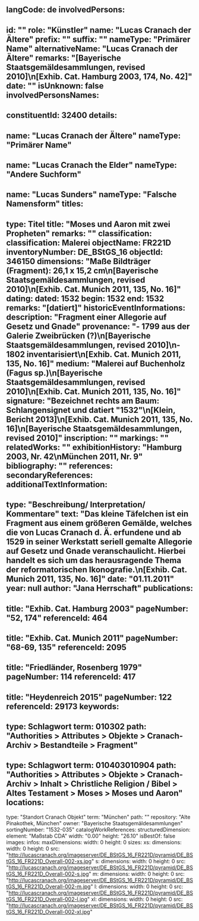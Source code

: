 langCode: de
involvedPersons: 
 - 
   id: ""
  role: "Künstler"
  name: "Lucas Cranach der Ältere"
  prefix: ""
  suffix: ""
  nameType: "Primärer Name"
  alternativeName: "Lucas Cranach der Ältere"
  remarks: "[Bayerische Staatsgemäldesammlungen, revised 2010]\n[Exhib. Cat. Hamburg 2003, 174, No. 42]"
  date: ""
  isUnknown: false
involvedPersonsNames: 
 - 
   constituentId: 32400
  details: 
   - 
   name: "Lucas Cranach der Ältere"
    nameType: "Primärer Name"
   - 
   name: "Lucas Cranach the Elder"
    nameType: "Andere Suchform"
   - 
   name: "Lucas Sunders"
    nameType: "Falsche Namensform"
titles: 
 - 
   type: Titel
  title: "Moses und Aaron mit zwei Propheten"
  remarks: ""
classification: 
 classification: Malerei
objectName: FR221D
inventoryNumber: DE_BStGS_16
objectId: 346150
dimensions: "Maße Bildträger (Fragment): 26,1 x 15,2 cm\n[Bayerische Staatsgemäldesammlungen, revised 2010]\n[Exhib. Cat. Munich 2011, 135, No. 16]"
dating: 
 dated: 1532
 begin: 1532
 end: 1532
 remarks: "[datiert]"
 historicEventInformations: 
description: "Fragment einer Allegorie auf Gesetz und Gnade"
provenance: "- 1799 aus der Galerie Zweibrücken (?)\n[Bayerische Staatsgemäldesammlungen, revised 2010]\n- 1802 inventarisiert\n[Exhib. Cat. Munich 2011, 135, No. 16]"
medium: "Malerei auf Buchenholz (Fagus sp.)\n[Bayerische Staatsgemäldesammlungen, revised 2010]\n[Exhib. Cat. Munich 2011, 135, No. 16]"
signature: "Bezeichnet rechts am Baum: Schlangensignet und datiert \"1532\"\n[Klein, Bericht 2013]\n[Exhib. Cat. Munich 2011, 135, No. 16]\n[Bayerische Staatsgemäldesammlungen, revised 2010]"
inscription: ""
markings: ""
relatedWorks: ""
exhibitionHistory: "Hamburg 2003, Nr. 42\nMünchen 2011, Nr. 9"
bibliography: ""
references: 
secondaryReferences: 
additionalTextInformation: 
 - 
   type: "Beschreibung/ Interpretation/ Kommentare"
  text: "Das kleine Täfelchen ist ein Fragment aus einem größeren Gemälde, welches die von Lucas Cranach d. Ä. erfundene und ab 1529 in seiner Werkstatt seriell gemalte Allegorie auf Gesetz und Gnade veranschaulicht. Hierbei handelt es sich um das herausragende Thema der reformatorischen Ikonografie.\n[Exhib. Cat. Munich 2011, 135, No. 16]"
  date: "01.11.2011"
  year: null
  author: "Jana Herrschaft"
publications: 
 - 
   title: "Exhib. Cat. Hamburg 2003"
  pageNumber: "52, 174"
  referenceId: 464
 - 
   title: "Exhib. Cat. Munich 2011"
  pageNumber: "68-69, 135"
  referenceId: 2095
 - 
   title: "Friedländer, Rosenberg 1979"
  pageNumber: 114
  referenceId: 417
 - 
   title: "Heydenreich 2015"
  pageNumber: 122
  referenceId: 29173
keywords: 
 - 
   type: Schlagwort
  term: 010302
  path: "Authorities > Attributes > Objekte > Cranach-Archiv > Bestandteile > Fragment"
 - 
   type: Schlagwort
  term: 010403010904
  path: "Authorities > Attributes > Objekte > Cranach-Archiv > Inhalt > Christliche Religion / Bibel > Altes Testament > Moses > Moses und Aaron"
locations: 
 - 
   type: "Standort Cranach Objekt"
  term: "München"
  path: ""
repository: "Alte Pinakothek, München"
owner: "Bayerische Staatsgemäldesammlungen"
sortingNumber: "1532-035"
catalogWorkReferences: 
structuredDimension: 
 element: "Maßstab CDA"
 width: "0.00"
 height: "26.10"
isBestOf: false
images: 
 infos: 
  maxDimensions: 
   width: 0
   height: 0
 sizes: 
  xs: 
   dimensions: 
    width: 0
    height: 0
   src: "http://lucascranach.org/imageserver/DE_BStGS_16_FR221D/pyramid/DE_BStGS_16_FR221D_Overall-002-xs.jpg"
  s: 
   dimensions: 
    width: 0
    height: 0
   src: "http://lucascranach.org/imageserver/DE_BStGS_16_FR221D/pyramid/DE_BStGS_16_FR221D_Overall-002-s.jpg"
  m: 
   dimensions: 
    width: 0
    height: 0
   src: "http://lucascranach.org/imageserver/DE_BStGS_16_FR221D/pyramid/DE_BStGS_16_FR221D_Overall-002-m.jpg"
  l: 
   dimensions: 
    width: 0
    height: 0
   src: "http://lucascranach.org/imageserver/DE_BStGS_16_FR221D/pyramid/DE_BStGS_16_FR221D_Overall-002-l.jpg"
  xl: 
   dimensions: 
    width: 0
    height: 0
   src: "http://lucascranach.org/imageserver/DE_BStGS_16_FR221D/pyramid/DE_BStGS_16_FR221D_Overall-002-xl.jpg"